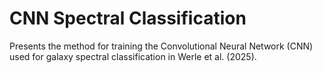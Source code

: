 # CNN Spectral Classification

Presents the method for training the Convolutional Neural Network (CNN) used for galaxy spectral classification in Werle et al. (2025).